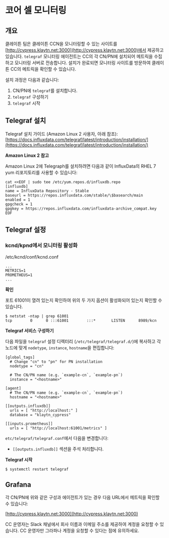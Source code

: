 # 코어 셀 모니터링

## 개요 <a id="overview"></a>

클레이튼 팀은 클레이튼 CCN을 모니터링할 수 있는 사이트를 [http://cypress.klaytn.net:3000](http://cypress.klaytn.net:3000)에서 제공하고 있습니다. `telegraf` 모니터링 에이전트는 CC의 각 CN/PN에 설치되어 메트릭을 수집하고 모니터링 서버로 전송합니다. 설치가 완료되면 모니터링 사이트를 방문하여 클레이튼 CC의 메트릭을 확인할 수 있습니다.

설치 과정은 다음과 같습니다:

1. CN/PN에 `telegraf`를 설치합니다.
2. `telegraf` 구성하기
3. `telegraf` 시작

## Telegraf 설치 <a id="telegraf-installation"></a>

Telegraf 설치 가이드 (Amazon Linux 2 사용자, 아래 참조): [https://docs.influxdata.com/telegraf/latest/introduction/installation/](https://docs.influxdata.com/telegraf/latest/introduction/installation/)

**Amazon Linux 2 참고**

Amazon Linux 2에 Telegraph를 설치하려면 다음과 같이 InfluxData의 RHEL 7 yum 리포지토리를 사용할 수 있습니다:

```text
cat <<EOF | sudo tee /etc/yum.repos.d/influxdb.repo
[influxdb]
name = InfluxData Repository - Stable
baseurl = https://repos.influxdata.com/stable/\$basearch/main
enabled = 1
gpgcheck = 1
gpgkey = https://repos.influxdata.com/influxdata-archive_compat.key
EOF
```

## Telegraf 설정 <a id="telegraf-setup"></a>

### kcnd/kpnd에서 모니터링 활성화 <a id="enable-monitoring-in-kcnd-kpnd"></a>

/etc/kcnd/conf/kcnd.conf

```text
...
METRICS=1
PROMETHEUS=1
...
```

**확인**

포트 61001이 열려 있는지 확인하여 위의 두 가지 옵션이 활성화되어 있는지 확인할 수 있습니다.

```text
$ netstat -ntap | grep 61001
tcp        0      0 :::61001        :::*       LISTEN      8989/kcn
```

**Telegraf 서비스 구성하기**

다음 파일을 `telegraf` 설정 디렉터리 (`/etc/telegraf/telegraf.d/`)에 복사하고 각 노드에 맞게 `nodetype`, `instance`, `hostname`을 편집합니다:

```text
[global_tags]
  # Change "cn" to "pn" for PN installation
  nodetype = "cn"

  # The CN/PN name (e.g. `example-cn`, `example-pn`)
  instance = "<hostname>"

[agent]
  # The CN/PN name (e.g. `example-cn`, `example-pn`)
  hostname = "<hostname>"

[[outputs.influxdb]]
  urls = [ "http://localhost:" ]
  database = "klaytn_cypress"

[[inputs.prometheus]]
  urls = [ "http://localhost:61001/metrics" ]
```

`etc/telegraf/telegraf.conf`에서 다음을 변경합니다:

- `[[outputs.influxdb]]` 섹션을 주석 처리합니다.

**Telegraf 시작**

```text
$ systemctl restart telegraf
```

## Grafana <a id="grafana"></a>

각 CN/PN에 위와 같은 구성과 에이전트가 있는 경우 다음 URL에서 메트릭을 확인할 수 있습니다:

[http://cypress.klaytn.net:3000](http://cypress.klaytn.net:3000)

CC 운영자는 Slack 채널에서 회사 이름과 이메일 주소를 제공하여 계정을 요청할 수 있습니다. CC 운영자만 그라파나 계정을 요청할 수 있다는 점에 유의하세요.
